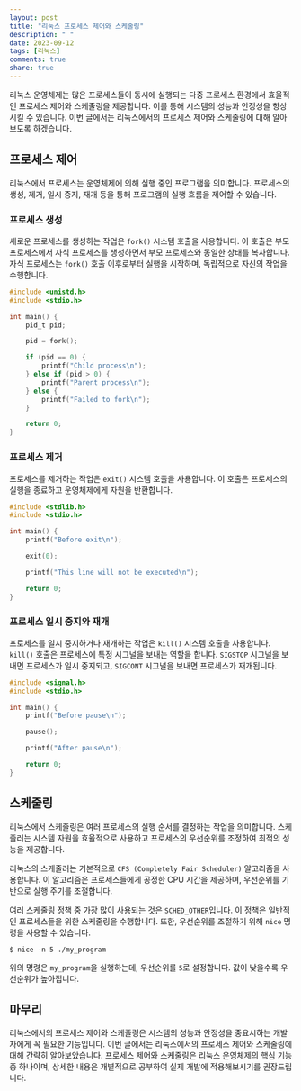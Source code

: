 ```yaml
---
layout: post
title: "리눅스 프로세스 제어와 스케줄링"
description: " "
date: 2023-09-12
tags: [리눅스]
comments: true
share: true
---
```


리눅스 운영체제는 많은 프로세스들이 동시에 실행되는 다중 프로세스 환경에서 효율적인 프로세스 제어와 스케줄링을 제공합니다. 이를 통해 시스템의 성능과 안정성을 향상시킬 수 있습니다. 이번 글에서는 리눅스에서의 프로세스 제어와 스케줄링에 대해 알아보도록 하겠습니다.

## 프로세스 제어

리눅스에서 프로세스는 운영체제에 의해 실행 중인 프로그램을 의미합니다. 프로세스의 생성, 제거, 일시 중지, 재개 등을 통해 프로그램의 실행 흐름을 제어할 수 있습니다.

### 프로세스 생성

새로운 프로세스를 생성하는 작업은 `fork()` 시스템 호출을 사용합니다. 이 호출은 부모 프로세스에서 자식 프로세스를 생성하면서 부모 프로세스와 동일한 상태를 복사합니다. 자식 프로세스는 `fork()` 호출 이후로부터 실행을 시작하며, 독립적으로 자신의 작업을 수행합니다.

```c
#include <unistd.h>
#include <stdio.h>

int main() {
    pid_t pid;

    pid = fork();

    if (pid == 0) {
        printf("Child process\n");
    } else if (pid > 0) {
        printf("Parent process\n");
    } else {
        printf("Failed to fork\n");
    }

    return 0;
}
```

### 프로세스 제거

프로세스를 제거하는 작업은 `exit()` 시스템 호출을 사용합니다. 이 호출은 프로세스의 실행을 종료하고 운영체제에게 자원을 반환합니다.

```c
#include <stdlib.h>
#include <stdio.h>

int main() {
    printf("Before exit\n");

    exit(0);

    printf("This line will not be executed\n");

    return 0;
}
```

### 프로세스 일시 중지와 재개

프로세스를 일시 중지하거나 재개하는 작업은 `kill()` 시스템 호출을 사용합니다. `kill()` 호출은 프로세스에 특정 시그널을 보내는 역할을 합니다. `SIGSTOP` 시그널을 보내면 프로세스가 일시 중지되고, `SIGCONT` 시그널을 보내면 프로세스가 재개됩니다.

```c
#include <signal.h>
#include <stdio.h>

int main() {
    printf("Before pause\n");

    pause();

    printf("After pause\n");

    return 0;
}
```

## 스케줄링

리눅스에서 스케줄링은 여러 프로세스의 실행 순서를 결정하는 작업을 의미합니다. 스케줄러는 시스템 자원을 효율적으로 사용하고 프로세스의 우선순위를 조정하여 최적의 성능을 제공합니다.

리눅스의 스케줄러는 기본적으로 `CFS (Completely Fair Scheduler)` 알고리즘을 사용합니다. 이 알고리즘은 프로세스들에게 공정한 CPU 시간을 제공하며, 우선순위를 기반으로 실행 주기를 조절합니다.

여러 스케줄링 정책 중 가장 많이 사용되는 것은 `SCHED_OTHER`입니다. 이 정책은 일반적인 프로세스들을 위한 스케줄링을 수행합니다. 또한, 우선순위를 조절하기 위해 `nice` 명령을 사용할 수 있습니다.

```shell
$ nice -n 5 ./my_program
```

위의 명령은 `my_program`을 실행하는데, 우선순위를 `5`로 설정합니다. 값이 낮을수록 우선순위가 높아집니다.

## 마무리

리눅스에서의 프로세스 제어와 스케줄링은 시스템의 성능과 안정성을 중요시하는 개발자에게 꼭 필요한 기능입니다. 이번 글에서는 리눅스에서의 프로세스 제어와 스케줄링에 대해 간략히 알아보았습니다. 프로세스 제어와 스케줄링은 리눅스 운영체제의 핵심 기능 중 하나이며, 상세한 내용은 개별적으로 공부하여 실제 개발에 적용해보시기를 권장드립니다.